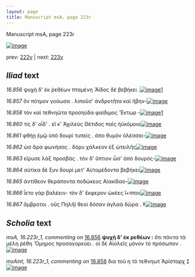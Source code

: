 ```yaml
---
layout: page
title: Manuscript msA, page 223r
---
```


Manuscript msA, page 223r

[![image](http://www.homermultitext.org/iipsrv?OBJ=IIP,1.0&FIF=/project/homer/pyramidal/deepzoom/hmt/vaimg/2017a/VA223RN_0394.tif&WID=100&CVT=JPEG)](http://www.homermultitext.org/ict2/?urn=urn:cite2:hmt:vaimg.2017a:VA223RN_0394)

prev:  [222v](../222v/) | next:  [223v](../223v/)

## *Iliad* text

*16.856* <a id="16.856"/> ψυχὴ δ' ἐκ ῥεθέων πταμένη Ἄϊδος δὲ βεβήκει .[![image](http://www.homermultitext.org/iipsrv?OBJ=IIP,1.0&FIF=/project/homer/pyramidal/deepzoom/hmt/vaimg/2017a/VA223RN_0394.tif&RGN=0.2034,0.1959,0.4313,0.03610&WID=1000&CVT=JPEG)](http://www.homermultitext.org/ict2/?urn=urn:cite2:hmt:vaimg.2017a:VA223RN_0394@0.2034,0.1959,0.4313,0.03610)[1](#msA_16.223r_1)

*16.857* <a id="16.857"/> ὃν πότμον γοόωσα . λιποῦσ' ἀνδροτῆτα καὶ ἥβην-[![image](http://www.homermultitext.org/iipsrv?OBJ=IIP,1.0&FIF=/project/homer/pyramidal/deepzoom/hmt/vaimg/2017a/VA223RN_0394.tif&RGN=0.1980,0.2201,0.4399,0.03320&WID=1000&CVT=JPEG)](http://www.homermultitext.org/ict2/?urn=urn:cite2:hmt:vaimg.2017a:VA223RN_0394@0.1980,0.2201,0.4399,0.03320)

*16.858* <a id="16.858"/> τὸν καὶ τεθνηῶτα προσηύδα φαίδιμος Ἕκτωρ -[![image](http://www.homermultitext.org/iipsrv?OBJ=IIP,1.0&FIF=/project/homer/pyramidal/deepzoom/hmt/vaimg/2017a/VA223RN_0394.tif&RGN=0.1903,0.2598,0.4315,0.03043&WID=1000&CVT=JPEG)](http://www.homermultitext.org/ict2/?urn=urn:cite2:hmt:vaimg.2017a:VA223RN_0394@0.1903,0.2598,0.4315,0.03043)[1](#msAint_16.223r_1)

*16.860* <a id="16.860"/> τίς δ' οἶδ' . εἴ κ' Ἀχιλεὺς Θέτιδος παῖς ἠϋκόμοιο[![image](http://www.homermultitext.org/iipsrv?OBJ=IIP,1.0&FIF=/project/homer/pyramidal/deepzoom/hmt/vaimg/2017a/VA223RN_0394.tif&RGN=0.1923,0.2781,0.4293,0.03181&WID=1000&CVT=JPEG)](http://www.homermultitext.org/ict2/?urn=urn:cite2:hmt:vaimg.2017a:VA223RN_0394@0.1923,0.2781,0.4293,0.03181)

*16.861* <a id="16.861"/> φθήῃ ἐμῷ ὑπὸ δουρὶ τυπεὶς . ἀπο θυμὸν ὀλέσσαι-[![image](http://www.homermultitext.org/iipsrv?OBJ=IIP,1.0&FIF=/project/homer/pyramidal/deepzoom/hmt/vaimg/2017a/VA223RN_0394.tif&RGN=0.1936,0.2957,0.4366,0.03458&WID=1000&CVT=JPEG)](http://www.homermultitext.org/ict2/?urn=urn:cite2:hmt:vaimg.2017a:VA223RN_0394@0.1936,0.2957,0.4366,0.03458)

*16.862* <a id="16.862"/> ὡσ ἄρα φωνήσας . δόρυ χάλκεον ἐξ ὠτειλῆς[![image](http://www.homermultitext.org/iipsrv?OBJ=IIP,1.0&FIF=/project/homer/pyramidal/deepzoom/hmt/vaimg/2017a/VA223RN_0394.tif&RGN=0.1914,0.3173,0.4066,0.03527&WID=1000&CVT=JPEG)](http://www.homermultitext.org/ict2/?urn=urn:cite2:hmt:vaimg.2017a:VA223RN_0394@0.1914,0.3173,0.4066,0.03527)

*16.863* <a id="16.863"/> εἴρυσε λὰξ προσβὰς . τὸν δ' ὕπτιον ὦσ' ἀπὸ δουρός-[![image](http://www.homermultitext.org/iipsrv?OBJ=IIP,1.0&FIF=/project/homer/pyramidal/deepzoom/hmt/vaimg/2017a/VA223RN_0394.tif&RGN=0.1944,0.3368,0.4381,0.03209&WID=1000&CVT=JPEG)](http://www.homermultitext.org/ict2/?urn=urn:cite2:hmt:vaimg.2017a:VA223RN_0394@0.1944,0.3368,0.4381,0.03209)

*16.864* <a id="16.864"/> αὐτίκα δὲ ξυν δουρὶ μετ' Αὐτομέδοντα βεβήκει[![image](http://www.homermultitext.org/iipsrv?OBJ=IIP,1.0&FIF=/project/homer/pyramidal/deepzoom/hmt/vaimg/2017a/VA223RN_0394.tif&RGN=0.1938,0.3566,0.4304,0.03444&WID=1000&CVT=JPEG)](http://www.homermultitext.org/ict2/?urn=urn:cite2:hmt:vaimg.2017a:VA223RN_0394@0.1938,0.3566,0.4304,0.03444)

*16.865* <a id="16.865"/> ἀντίθεον θεράποντα ποδώκεος Αἰακίδαο-[![image](http://www.homermultitext.org/iipsrv?OBJ=IIP,1.0&FIF=/project/homer/pyramidal/deepzoom/hmt/vaimg/2017a/VA223RN_0394.tif&RGN=0.1894,0.3763,0.4092,0.02849&WID=1000&CVT=JPEG)](http://www.homermultitext.org/ict2/?urn=urn:cite2:hmt:vaimg.2017a:VA223RN_0394@0.1894,0.3763,0.4092,0.02849)

*16.866* <a id="16.866"/> ΐετο γὰρ βαλέειν- τὸν δ' ἔκφερον ὠκέες ἵ+πποι[![image](http://www.homermultitext.org/iipsrv?OBJ=IIP,1.0&FIF=/project/homer/pyramidal/deepzoom/hmt/vaimg/2017a/VA223RN_0394.tif&RGN=0.1901,0.3959,0.4175,0.02960&WID=1000&CVT=JPEG)](http://www.homermultitext.org/ict2/?urn=urn:cite2:hmt:vaimg.2017a:VA223RN_0394@0.1901,0.3959,0.4175,0.02960)

*16.867* <a id="16.867"/> ἄμβροτοι . οὓς Πηλῆϊ θεοὶ δόσαν ἀγλαὰ δῶρα . ‡[![image](http://www.homermultitext.org/iipsrv?OBJ=IIP,1.0&FIF=/project/homer/pyramidal/deepzoom/hmt/vaimg/2017a/VA223RN_0394.tif&RGN=0.1905,0.4156,0.4359,0.03084&WID=1000&CVT=JPEG)](http://www.homermultitext.org/ict2/?urn=urn:cite2:hmt:vaimg.2017a:VA223RN_0394@0.1905,0.4156,0.4359,0.03084)

## *Scholia* text

*msA, 16.223r_1, commenting on* [16.856](#16.856)  <a id="msA_16.223r_1"/> **ψυχὴ δ' ἐκ ρεθέων :** ὅτι πάντα τὰ μέλη ῥέθη Ὅμηρος προσαγορεύει . οἱ δὲ Αἰολεῖς μόνον τὸ πρόσωπον .[![image](http://www.homermultitext.org/iipsrv?OBJ=IIP,1.0&FIF=/project/homer/pyramidal/deepzoom/hmt/vaimg/2017a/VA223RN_0394.tif&RGN=0.6352,0.2001,0.1745,0.06266&WID=1000&CVT=JPEG)](http://www.homermultitext.org/ict2/?urn=urn:cite2:hmt:vaimg.2017a:VA223RN_0394@0.6352,0.2001,0.1745,0.06266)

*msAint, 16.223r_1, commenting on* [16.858](#16.858)  <a id="msAint_16.223r_1"/> δια τοῦ η τὸ τεθνηωτ Ἀρίσταρχ ⁑[![image](http://www.homermultitext.org/iipsrv?OBJ=IIP,1.0&FIF=/project/homer/pyramidal/deepzoom/hmt/vaimg/2017a/VA223RN_0394.tif&RGN=0.1334,0.2379,0.06485,0.04080&WID=1000&CVT=JPEG)](http://www.homermultitext.org/ict2/?urn=urn:cite2:hmt:vaimg.2017a:VA223RN_0394@0.1334,0.2379,0.06485,0.04080)